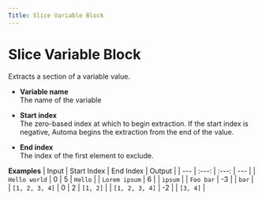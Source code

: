 ```yaml
---
Title: Slice Variable Block
---
```


# Slice Variable Block

Extracts a section of a variable value.

- **Variable name** <br> The name of the variable

- **Start index** <br> The zero-based index at which to begin extraction. If the start index is negative, Automa begins the extraction from the end of the value.

- **End index** <br> The index of the first element to exclude.

**Examples** | Input | Start Index | End Index | Output | | --- | :---: | :---: | --- | | `Hello world` | 0 | 5 | `Hello` | | `Lorem ipsum` | 6 | | `ipsum` | | `Foo bar` | -3 | | `bar` | | `[1, 2, 3, 4]` | 0 | 2 | `[1, 2]` | | `[1, 2, 3, 4]` | -2 | | `[3, 4]` |
